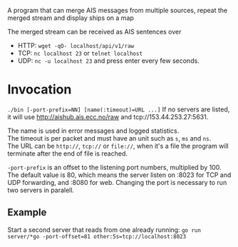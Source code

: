 A program that can merge AIS messages from multiple sources, repeat the merged stream and display ships on a map

The merged stream can be received as AIS sentences over

* HTTP: `wget -qO- localhost/api/v1/raw`
* TCP: `nc localhost 23` or `telnet localhost`
* UDP: `nc -u localhost 23` and press enter every few seconds.

# Invocation

`./bin [-port-prefix=NN] [name(:timeout)=URL ...]`
If no servers are listed, it will use http://aishub.ais.ecc.no/raw and tcp://153.44.253.27:5631.

The name is used in error messages and logged statistics.  
The timeout is per packet and must have an unit such as `s`, `ms` and `ns`.  
The URL can be `http://`, `tcp://` or `file://`, when it's a file the program
will terminate after the end of file is reached.

`-port-prefix` is an offset to the listening port numbers, multiplied by 100.  
The default value is 80, which means the server listen on :8023 for TCP and UDP forwarding, and :8080 for web. Changing the port is necessary to run two servers in paralell.

## Example
Start a second server that reads from one already running:
`go run server/*go -port-offset=81 other:5s=tcp://localhost:8023`
